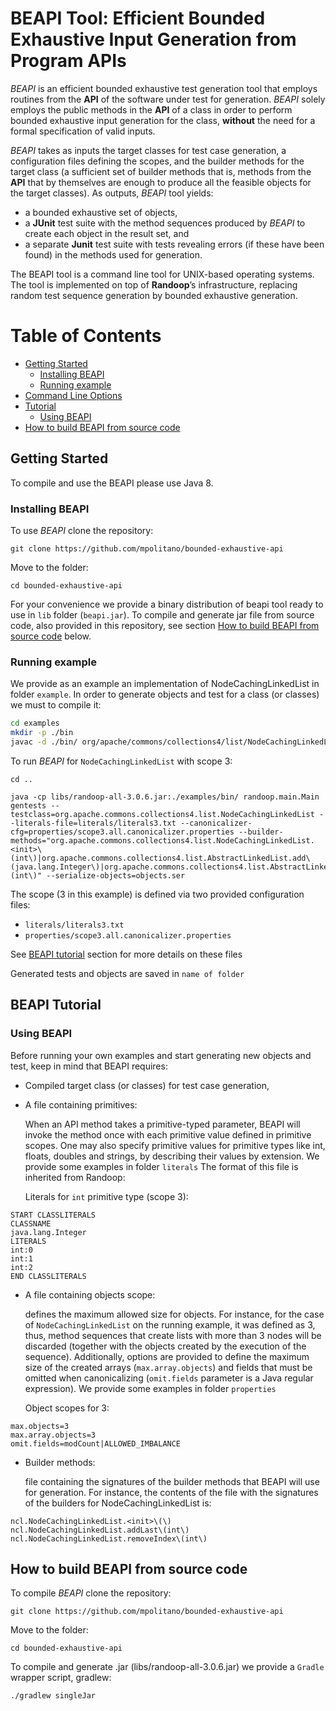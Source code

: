 # BEAPI Tool: Efficient Bounded Exhaustive Input Generation from Program APIs

*BEAPI* is an efficient bounded exhaustive test generation tool that employs routines from the **API** of the software under test for generation. *BEAPI* solely employs the public methods in the **API** of a class in order to perform bounded exhaustive input generation for the class, **without** the need for a formal specification of valid inputs. 


*BEAPI* takes as inputs the target classes for test case generation, a configuration files defining the scopes, and the builder methods for the target class (a sufficient set of builder methods that is, methods from the **API** that by themselves are enough to produce all the feasible objects for the target classes). As outputs, *BEAPI* tool yields:
- a bounded exhaustive set of objects,
- a **JUnit**  test suite with the method sequences produced by *BEAPI* to create each object in the result set, and
- a separate **Junit** test suite with tests revealing errors (if these have been found) in the methods used for generation.

The BEAPI tool is a command line tool for UNIX-based operating systems. The tool is implemented on top of **Randoop**’s infrastructure, replacing random test sequence generation by bounded exhaustive generation.

# Table of Contents

- [Getting Started](#gettingstarted)
    - [Installing BEAPI](#installingbeapi)
    - [Running example](#example)
- [Command Line Options](commandsLine.md)
- [Tutorial](#tutorial)
    - [Using BEAPI](#usingbeapi) 
- [How to build BEAPI from source code](#compile)


<a name="gettingStarted"></a>
## Getting Started

To compile and use the BEAPI please use Java 8.

<a name="installingbeapi"></a>
### Installing BEAPI

To use  *BEAPI* clone the repository:

```
git clone https://github.com/mpolitano/bounded-exhaustive-api
```
Move to the folder:

```
cd bounded-exhaustive-api
```
For your convenience we provide a  binary distribution of beapi tool ready to use in ```lib``` folder (```beapi.jar```). To compile and generate  jar file from source code, also provided in this repository, see section [How to build BEAPI from source code](#compile) below.


<a name="example"></a>
### Running example

We provide as an example an implementation of NodeCachingLinkedList in folder ```example```. In order to generate objects and test for a class (or classes) we must to compile it:


```bash
cd examples
mkdir -p ./bin
javac -d ./bin/ org/apache/commons/collections4/list/NodeCachingLinkedList.java
```
To run *BEAPI* for ```NodeCachingLinkedList``` with scope 3:

```
cd ..
```

```
java -cp libs/randoop-all-3.0.6.jar:./examples/bin/ randoop.main.Main gentests --testclass=org.apache.commons.collections4.list.NodeCachingLinkedList --literals-file=literals/literals3.txt --canonicalizer-cfg=properties/scope3.all.canonicalizer.properties --builder-methods="org.apache.commons.collections4.list.NodeCachingLinkedList.<init>\(int\)|org.apache.commons.collections4.list.AbstractLinkedList.add\(java.lang.Integer\)|org.apache.commons.collections4.list.AbstractLinkedList.remove\(int\)" --serialize-objects=objects.ser
```

The scope (3  in this example) is defined via two provided configuration files: 

- ```literals/literals3.txt```
- ```properties/scope3.all.canonicalizer.properties```

See [BEAPI tutorial](#tutorial) section for more details on these files


Generated tests and objects are saved in ```name of folder```




<a name="tutorial"></a>
## BEAPI Tutorial

<a name="usingbeapi"></a>
### Using BEAPI

Before running your own examples and start generating new objects and test, keep in mind that BEAPI requires:

- Compiled target class (or classes) for test case generation,
- A file containing primitives:

	When an API method takes a primitive-typed parameter, BEAPI will invoke the method once with each primitive 	value defined in primitive scopes. One may also specify primitive values for primitive types like int, floats,   doubles and strings, by describing their values by extension. We provide some examples in folder ```literals```
 The format of this file is inherited from Randoop:

    Literals for ```int``` primitive type (scope 3):

``` 
START CLASSLITERALS
CLASSNAME
java.lang.Integer
LITERALS
int:0
int:1
int:2
END CLASSLITERALS
```


- A file containing objects scope:

  defines the maximum allowed size for objects. For instance, for the case of ```NodeCachingLinkedList``` on the running example, it was defined as 3, thus, method sequences that create lists with more than  3 nodes will be discarded (together with the objects created by the execution of the sequence). 
   Additionally, options are provided to define the maximum size of the created arrays (``max.array.objects``) and fields that must be omitted when canonicalizing (``omit.fields`` parameter is a Java regular expression). We provide some examples in folder ```properties```


    Object scopes for 3:


```
max.objects=3
max.array.objects=3
omit.fields=modCount|ALLOWED_IMBALANCE
```


- Builder methods:


    file containing the signatures of the builder methods that BEAPI will use for generation. For instance, the contents of the file with the signatures of the builders for NodeCachingLinkedList is:
     
```
ncl.NodeCachingLinkedList.<init>\(\)
ncl.NodeCachingLinkedList.addLast\(int\)
ncl.NodeCachingLinkedList.removeIndex\(int\)
```

<a name="compile"></a>
## How to build BEAPI from source code
To compile  *BEAPI* clone the repository:

```
git clone https://github.com/mpolitano/bounded-exhaustive-api

```
Move to the folder:

```
cd bounded-exhaustive-api
```


To compile and generate .jar (libs/randoop-all-3.0.6.jar)  we provide a ```Gradle``` wrapper script, gradlew:


```
./gradlew singleJar
```

